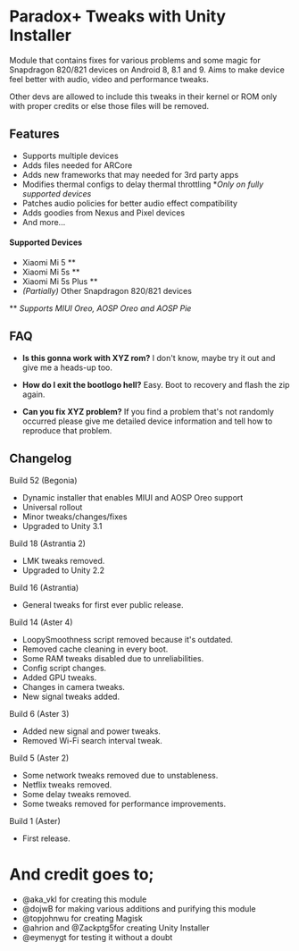 # Paradox+ Tweaks with Unity Installer
Module that contains fixes for various problems and some magic for Snapdragon 820/821 devices on Android 8, 8.1 and 9. Aims to make device feel better with audio, video and performance tweaks.

Other devs are allowed to include this tweaks in their kernel or ROM only with proper credits or else those files will be removed.

## Features
* Supports multiple devices
* Adds files needed for ARCore
* Adds new frameworks that may needed for 3rd party apps
* Modifies thermal configs to delay thermal throttling **Only on fully supported devices*
* Patches audio policies for better audio effect compatibility
* Adds goodies from Nexus and Pixel devices
* And more...

#### Supported Devices
* Xiaomi Mi 5 **
* Xiaomi Mi 5s **
* Xiaomi Mi 5s Plus **
* *(Partially)* Other Snapdragon 820/821 devices

** *Supports MIUI Oreo, AOSP Oreo and AOSP Pie*

## FAQ
* **Is this gonna work with XYZ rom?**
I don't know, maybe try it out and give me a heads-up too.

* **How do I exit the bootlogo hell?**
Easy. Boot to recovery and flash the zip again.

* **Can you fix XYZ problem?**
If you find a problem that's not randomly occurred please give me detailed device information and tell how to reproduce that problem.


## Changelog
Build 52 (Begonia)
* Dynamic installer that enables MIUI and AOSP Oreo support
* Universal rollout
* Minor tweaks/changes/fixes
* Upgraded to Unity 3.1

Build 18 (Astrantia 2)
* LMK tweaks removed.
* Upgraded to Unity 2.2

Build 16 (Astrantia)
* General tweaks for first ever public release.

Build 14 (Aster 4)
* LoopySmoothness script removed because it's outdated.
* Removed cache cleaning in every boot.
* Some RAM tweaks disabled due to unreliabilities.
* Config script changes.
* Added GPU tweaks.
* Changes in camera tweaks.
* New signal tweaks added.

Build 6 (Aster 3)
* Added new signal and power tweaks.
* Removed Wi-Fi search interval tweak.

Build 5 (Aster 2)
* Some network tweaks removed due to unstableness.
* Netflix tweaks removed.
* Some delay tweaks removed.
* Some tweaks removed for performance improvements.

Build 1 (Aster)
* First release.


# And credit goes to;
* @aka_vkl for creating this module
* @dojwB for making various additions and purifying this module
* @topjohnwu for creating Magisk
* @ahrion and @Zackptg5for creating Unity Installer
* @eymenygt for testing it without a doubt
